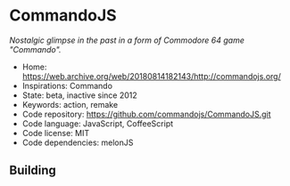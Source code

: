 # CommandoJS

_Nostalgic glimpse in the past in a form of Commodore 64 game "Commando"._

- Home: https://web.archive.org/web/20180814182143/http://commandojs.org/
- Inspirations: Commando
- State: beta, inactive since 2012
- Keywords: action, remake
- Code repository: https://github.com/commandojs/CommandoJS.git
- Code language: JavaScript, CoffeeScript
- Code license: MIT
- Code dependencies: melonJS

## Building
